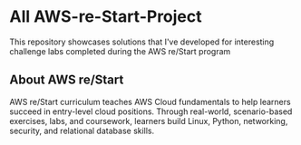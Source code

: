 # All AWS-re-Start-Project
This repository showcases solutions that I've developed for interesting challenge labs completed during the AWS re/Start program
## About AWS re/Start
AWS re/Start curriculum teaches AWS Cloud fundamentals to help learners succeed in entry-level cloud positions. Through real-world, scenario-based exercises, labs, and coursework, learners build Linux, Python, networking, security, and relational database skills.
